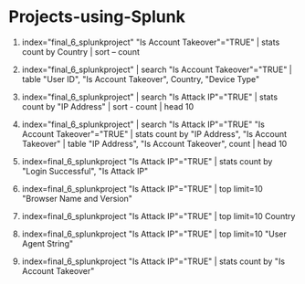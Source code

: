 # Projects-using-Splunk

1. index="final_6_splunkproject" "Is Account Takeover"="TRUE"
| stats count by Country
| sort – count

2. index="final_6_splunkproject"
| search "Is Account Takeover"="TRUE"
| table "User ID", "Is Account Takeover", Country, "Device Type"

3. index="final_6_splunkproject" 
| search "Is Attack IP"="TRUE"
| stats count by "IP Address"
| sort - count
| head 10

4. index="final_6_splunkproject" 
| search "Is Attack IP"="TRUE" "Is Account Takeover"="TRUE"
| stats count by "IP Address", "Is Account Takeover"
| table "IP Address", "Is Account Takeover", count
| head 10

5. index=final_6_splunkproject "Is Attack IP"="TRUE"
| stats count by "Login Successful", "Is Attack IP"

6. index=final_6_splunkproject "Is Attack IP"="TRUE"
| top limit=10 "Browser Name and Version"

7. index=final_6_splunkproject "Is Attack IP"="TRUE"
| top limit=10 Country

8. index=final_6_splunkproject "Is Attack IP"="TRUE"
| top limit=10 "User Agent String"

9. index=final_6_splunkproject "Is Attack IP"="TRUE"
| stats count by "Is Account Takeover"
